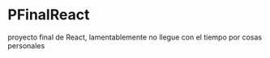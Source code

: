 # PFinalReact
proyecto final de React, lamentablemente no llegue con el tiempo por cosas personales
